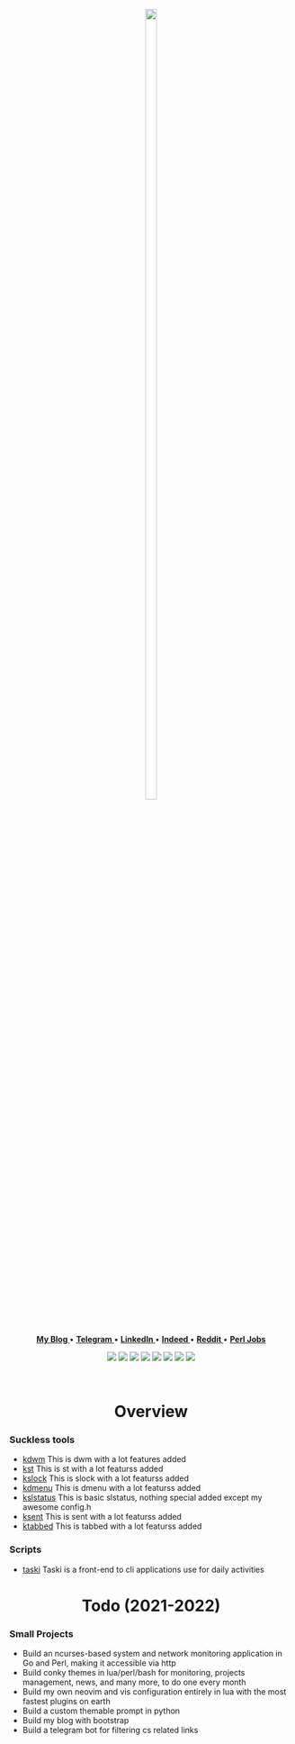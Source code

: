 <p align="center">
  <img height=60% width=20% src="https://images.wallpaperscraft.com/image/single/space_art_spiral_star_glow_94003_1600x900.jpg">
</p>
<p align="center">
<b><a href="none"> My Blog </a></b>
•
<b><a href="none"> Telegram </a></b>
•
<b><a href="none"> LinkedIn </a></b>
•
<b><a href="none"> Indeed </a></b>
•
<b><a href="mailto:tcheukueppo@gmail.com"> Reddit </a></b>
 •
<b><a href="none"> Perl Jobs </a></b>
<!--<b><a href="https://www.paypal.me/bobbyhub">Sponsor</a></b>-->
</p>
<p align="center">
<img src="https://img.shields.io/badge/c-%2357A143.svg?&style=for-the-badge&logo=c&logoColor=white"/>
<img src="https://img.shields.io/badge/bash-%2300ADD8.svg?&style=for-the-badge&logo=linux&logoColor=white" />
<img src="https://img.shields.io/badge/perl-%23020000.svg?&style=for-the-badge&logo=perl&logoColor=white"/>
<img src="https://img.shields.io/badge/go-%2300ADD8.svg?&style=for-the-badge&logo=go&logoColor=white" />
<img src="https://img.shields.io/badge/lua-%232C2D72.svg?&style=for-the-badge&logo=lua&logoColor=white"/>
<img src="https://img.shields.io/badge/C++%20-%23007ACC.svg?&style=for-the-badge&logo=Cplusplus&logoColor=white"/>
<img src="https://img.shields.io/badge/python-%2357A143.svg?&style=for-the-badge&logo=python&logoColor=white"/>
<img src="https://img.shields.io/badge/javascript-%23f7a41d.svg?&style=for-the-badge&logo=javascript&logoColor=white"/>
</p>
<br>
<div align="center">
  
# Overview

</div>

### Suckless tools

  - [kdwm](https://github.com/tcheukueppo/kdwm) This is dwm with a lot features added
  - [kst](https://github.com/tcheukueppo/kst) This is st with a lot featurss added
  - [kslock](https://github.com/tcheukueppo/kslock) This is slock with a lot featurss added
  - [kdmenu](https://github.com/tcheukueppo/kdmenu) This is dmenu with a lot featurss added
  - [kslstatus](https://github.com/tcheukueppo/kslstatus) This is basic slstatus, nothing special added except my awesome config.h
  - [ksent](https://github.com/tcheukueppo/ksent) This is sent with a lot featurss added
  - [ktabbed](https://github.com/tcheukueppo/ktabbed) This is tabbed with a lot featurss added

### Scripts

  - [taski](https://github.com/tcheukueppo/taski) Taski is a front-end to cli applications use for daily activities

<div align="center">
  
# Todo (2021-2022)

</div>

### Small Projects

- Build an ncurses-based system and network monitoring application in Go and Perl, making it accessible via http
- Build conky themes in lua/perl/bash for monitoring, projects management, news, and many more, to do one every month
- Build my own neovim and vis configuration entirely in lua with the most fastest plugins on earth
- Build a custom themable prompt in python
- Build my blog with bootstrap
- Build a telegram bot for filtering cs related links
